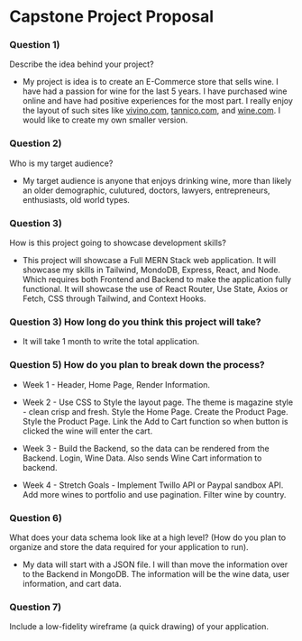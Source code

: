 # Capstone Project Proposal

### Question 1)
Describe the idea behind your project?

* My project is idea is to create an E-Commerce store that sells wine.  I have had a passion for wine for the last 5 years.  I have purchased wine online and have had positive experiences for the most part.  I really enjoy the layout of such sites like [vivino.com](https://www.vivino.com/US-TX/en/?utm_source=google&utm_medium=paid_search&utm_campaign=PM_02_66&gclid=CjwKCAjw7eSZBhB8EiwA60kCW3mySm1jwNaNNJLX0BuL0g6hchDtsdGxES3RCfafzMcoh8nLnJBCShoCA7QQAvD_BwE), [tannico.com](https://www.tannico.com/), and [wine.com](https://www.wine.com/).  I would like to create my own smaller version.

### Question 2)
Who is my target audience?

* My target audience is anyone that enjoys drinking wine, more than likely an older demographic, culutured, doctors, lawyers, entrepreneurs, enthusiasts, old world types.

### Question 3)
How is this project going to showcase development skills?

* This project will showcase a Full MERN Stack web application.  It will showcase my skills in Tailwind, MondoDB, Express, React, and Node. Which requires both Frontend and Backend to make the application fully functional.  It will showcase the use of React Router, Use State, Axios or Fetch, CSS through Tailwind, and Context Hooks.

### Question 3) How long do you think this project will take?

* It will take 1 month to write the total application. 

### Question 5) How do you plan to break down the process?

* Week 1 - Header, Home Page, Render Information.
  
* Week 2 - Use CSS to Style the layout page.  The theme is magazine style - clean crisp and fresh. Style the Home Page.  Create the Product Page. Style the Product Page. Link the Add to Cart function so when button is clicked the wine will enter the cart.

* Week 3 - Build the Backend, so the data can be rendered from the Backend.  Login, Wine Data.  Also sends Wine Cart information to backend.

* Week 4 - Stretch Goals - Implement Twillo API or Paypal sandbox API.  Add more wines to portfolio and use pagination.  Filter wine by country.

### Question 6)
What does your data schema look like at a high level? (How do you plan to
organize and store the data required for your application to run).

* My data will start with a JSON file.  I will than move the information over to the Backend in MongoDB.  The information will be the wine data, user information, and cart data.

### Question 7)
Include a low-fidelity wireframe (a quick drawing) of your application.